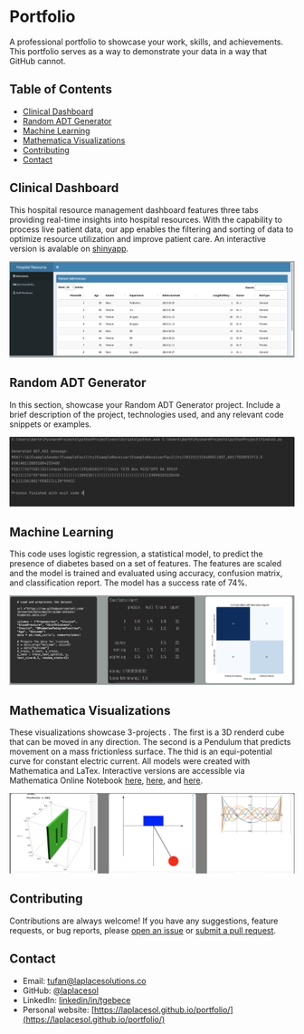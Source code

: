 # Portfolio

A professional portfolio to showcase your work, skills, and achievements. This portfolio serves as a way to demonstrate your data in a way that GitHub cannot.



## Table of Contents

- [Clinical Dashboard](#clinical-dashboard)
- [Random ADT Generator](#random-adt-generator)
- [Machine Learning](#machine-learning)
- [Mathematica Visualizations](#mathematica-visualizations)
- [Contributing](#contributing)
- [Contact](#contact)

## Clinical Dashboard

This hospital resource management dashboard features three tabs providing real-time insights into hospital resources. With the capability to process live patient data, our app enables the filtering and sorting of data to optimize resource utilization and improve patient care. An interactive version is avalable on [shinyapp](https://darthnewhopee.shinyapps.io/emergency/?_ga=2.101306498.2059886193.1680392953-163364251.1680392953). 

![](images/ClinicalDashboard.png)

## Random ADT Generator

In this section, showcase your Random ADT Generator project. Include a brief description of the project, technologies used, and any relevant code snippets or examples.

![](images/ADTGen.png)

## Machine Learning

This code uses logistic regression, a statistical model, to predict the presence of diabetes based on a set of features. The features are scaled and the model is trained and evaluated using accuracy, confusion matrix, and classification report. The model has a success rate of 74%.

![](images/MachineLearning.png)

## Mathematica Visualizations

These visualizations showcase 3-projects . The first is a 3D renderd cube that can be moved in any direction. The second is a Pendulum that predicts movement on a mass frictionless surface. The thid is an equi-potential curve for constant electric current. All models were created with Mathematica and LaTex.  Interactive versions are accessible via Mathematica Online Notebook [here](https://www.wolframcloud.com/obj/tg021/Published/CubeRender.nb), [here](https://www.wolframcloud.com/obj/tg021/Published/Pendulum.nb), and [here](https://www.wolframcloud.com/obj/tg021/Published/EquiCurv.nb). 

![](images/Mathematica.png)

## Contributing

Contributions are always welcome! If you have any suggestions, feature requests, or bug reports, please [open an issue](https://github.com/your_username/professional-portfolio/issues) or [submit a pull request](https://github.com/your_username/professional-portfolio/pulls).



## Contact

- Email: tufan@laplacesolutions.co
- GitHub: [@laplacesol](https://github.com/laplacesol)
- LinkedIn: [linkedin/in/tgebece](https://www.linkedin.com/in/tgebece/)
- Personal website: [https://laplacesol.github.io/portfolio/](https://laplacesol.github.io/portfolio/)
